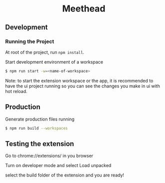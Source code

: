 <div align="center">
<h1>Meethead</h1>

</div>

## Development

### Running the Project

At root of the project, run `npm install`.

Start development environment of a workspace

```sh
$ npm run start -w=<name-of-workspace>
```
Note: to start the extension workspace or the app, it is recommended to have the ui project running so you can see the changes you make in ui with hot reload.



## Production

Generate production files running

```sh
$ npm run build --workspaces
```


## Testing the extension

Go to chrome://extensions/ in you browser 

Turn on developer mode and select Load unpacked

select the build folder of the extension and you are ready!